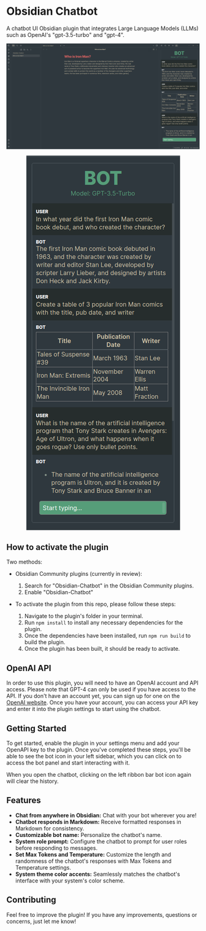 # Obsidian Chatbot
A chatbot UI Obsidian plugin that integrates Large Language Models (LLMs) such as OpenAI's "gpt-3.5-turbo" and "gpt-4".

![Screenshot-1](README_images/Screenshot-1.png)
<p align="center">
  <img src="README_images/Screenshot-2.png" alt="Description of image">
</p>

## How to activate the plugin
Two methods:

- Obsidian Community plugins (currently in review):
  1. Search for "Obsidian-Chatbot" in the Obsidian Community plugins.
  2. Enable "Obsidian-Chatbot"

- To activate the plugin from this repo, please follow these steps:

  1. Navigate to the plugin's folder in your terminal.
  2. Run `npm install` to install any necessary dependencies for the plugin.
  3. Once the dependencies have been installed, run `npm run build` to build the plugin.
  4. Once the plugin has been built, it should be ready to activate.

## OpenAI API
In order to use this plugin, you will need to have an OpenAI account and API access. 
Please note that GPT-4 can only be used if you have access to the API. 
If you don't have an account yet, you can sign up for one on the [OpenAI website](https://platform.openai.com/overview).
Once you have your account, you can access your API key and enter it into the plugin settings to start using the chatbot.

## Getting Started
To get started, enable the plugin in your settings menu and add your OpenAPI key to the plugin. 
Once you've completed these steps, you'll be able to see the bot icon in your left sidebar, 
which you can click on to access the bot panel and start interacting with it.

When you open the chatbot, clicking on the left ribbon bar bot icon again will clear the history.

## Features
- **Chat from anywhere in Obsidian:** Chat with your bot wherever you are!
- **Chatbot responds in Markdown:** Receive formatted responses in Markdown for consistency.
- **Customizable bot name:** Personalize the chatbot's name.
- **System role prompt:** Configure the chatbot to prompt for user roles before responding to messages.
- **Set Max Tokens and Temperature:** Customize the length and randomness of the chatbot's responses with Max Tokens and Temperature settings.
- **System theme color accents:** Seamlessly matches the chatbot's interface with your system's color scheme.

## Contributing
Feel free to improve the plugin!
If you have any improvements, questions or concerns, just let me know!
